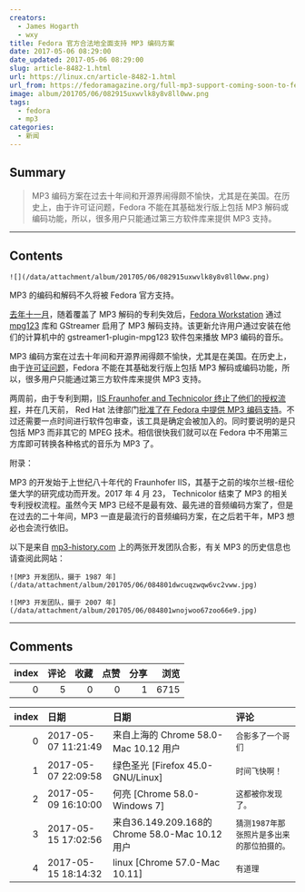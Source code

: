 ```yaml
---
creators:
  - James Hogarth
  - wxy
title: Fedora 官方合法地全面支持 MP3 编码方案
date: 2017-05-06 08:29:00
date_updated: 2017-05-06 08:29:00
slug: article-8482-1.html
url: https://linux.cn/article-8482-1.html
url_from: https://fedoramagazine.org/full-mp3-support-coming-soon-to-fedora/
image: album/201705/06/082915uxwvlk8y8v8ll0ww.png
tags:
  - fedora
  - mp3
categories:
  - 新闻
---
```


## Summary

> MP3 编码方案在过去十年间和开源界闹得颇不愉快，尤其是在美国。在历史上，由于许可证问题，Fedora 不能在其基础发行版上包括 MP3 解码或编码功能，所以，很多用户只能通过第三方软件库来提供 MP3 支持。

***

<!-- more -->

## Contents

`![](/data/attachment/album/201705/06/082915uxwvlk8y8v8ll0ww.png)`

MP3 的编码和解码不久将被 Fedora 官方支持。

[去年十一月](https://lists.fedoraproject.org/archives/list/legal@lists.fedoraproject.org/thread/PUCTFFYU5L2A3L7QVME7TOMX3R6WIO2F/#34NPNTJITRHRP2FRKKYGL2YMEUU4BDYF)，随着覆盖了 MP3 解码的专利失效后，[Fedora Workstation](https://blogs.gnome.org/uraeus/2016/11/10/mp3-support-now-coming-to-fedora-workstation-25/) 通过 [mpg123](https://www.mpg123.de/) 库和 GStreamer 启用了 MP3 解码支持。该更新允许用户通过安装在他们的计算机中的 gstreamer1-plugin-mpg123 软件包来播放 MP3 编码的音乐。

MP3 编码方案在过去十年间和开源界闹得颇不愉快，尤其是在美国。在历史上，由于[许可证问题](https://www.redhat.com/archives/rhl-devel-list/2007-November/msg00028.html)，Fedora 不能在其基础发行版上包括 MP3 解码或编码功能，所以，很多用户只能通过第三方软件库来提供 MP3 支持。

两周前，由于专利到期，[IIS Fraunhofer and Technicolor 终止了他们的授权流程](https://www.iis.fraunhofer.de/en/ff/amm/prod/audiocodec/audiocodecs/mp3.html)，并在几天前， Red Hat 法律部门[批准了在 Fedora 中提供 MP3 编码支持](https://lists.fedoraproject.org/archives/list/devel@lists.fedoraproject.org/thread/KM557DP7OR2UEEPYQRNHJU7T45XDSXYJ/)。不过还需要一点时间进行软件包审查，该工具是确定会被加入的。同时要说明的是只包括 MP3 而非其它的 MPEG 技术。相信很快我们就可以在 Fedora 中不用第三方库即可转换各种格式的音乐为 MP3 了。

附录：

MP3 的开发始于上世纪八十年代的 Fraunhofer IIS，其基于之前的埃尔兰根-纽伦堡大学的研究成功而开发。2017 年 4 月 23， Technicolor 结束了 MP3 的相关专利授权流程。虽然今天 MP3 已经不是最有效、最先进的音频编码方案了，但是在过去的二十年间，MP3 一直是最流行的音频编码方案，在之后若干年，MP3 想必也会流行依旧。

以下是来自 [mp3-history.com](https://www.mp3-history.com/) 上的两张开发团队合影，有关 MP3 的历史信息也请查阅此网站：

`![MP3 开发团队，摄于 1987 年](/data/attachment/album/201705/06/084801dwcuqzwqw6vc2vww.jpg)`

`![MP3 开发团队，摄于 2007 年](/data/attachment/album/201705/06/084801wnojwoo67zoo66e9.jpg)`

***

## Comments


|   index |   评论 |   收藏 |   点赞 |   分享 |   浏览 |
|--------:|-------:|-------:|-------:|-------:|-------:|
|       0 |      5 |      0 |      0 |      1 |   6715 |

|   index | 日期                | 日期                                            | 评论                                       |
|--------:|:--------------------|:------------------------------------------------|:-------------------------------------------|
|       0 | 2017-05-07 11:21:49 | 来自上海的 Chrome 58.0-Mac 10.12 用户           | `合影多了一个哥们`                         |
|       1 | 2017-05-07 22:09:58 | 绿色圣光 [Firefox 45.0-GNU/Linux]               | `时间飞快啊！`                             |
|       2 | 2017-05-09 16:10:00 | 何亮 [Chrome 58.0-Windows 7]                    | `这都被你发现了。`                         |
|       3 | 2017-05-15 17:02:56 | 来自36.149.209.168的 Chrome 58.0-Mac 10.12 用户 | `猜测1987年那张照片是多出来的那位拍摄的。` |
|       4 | 2017-05-15 18:14:32 | linux [Chrome 57.0-Mac 10.11]                   | `有道理`                                   |

